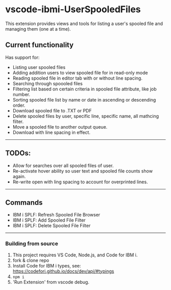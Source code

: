 # vscode-ibmi-UserSpooledFiles

This extension provides views and tools for listing a user's spooled file and managing them (one at a time).  

## Current functionality

Has support for:
*  Listing user spooled files
*  Adding addition users to view spooled file for in read-only mode
*  Reading spooled file in editor tab with or without line spacing.
*  Searching through spoooled files
*  Filtering list based on certain criteria in spooled file attribute, like job number.
*  Sorting spooled file list by name or date in ascending or descending order. 
*  Download spooled file to .TXT or PDF
*  Delete spooled files by user, specific line, specific name, all mathcing filter. 
*  Move a spooled file to another output queue. 
*  Download with line spacing in effect.
---


## TODOs:
*  Allow for searches over all spooled files of user. 
*  Re-activate hover ability so user text and spooled file counts show again. 
*  Re-write open with ling spacing to account for overprinted lines.  
---

## Commands 
* IBM i SPLF: Refresh Spooled File Browser 
* IBM i SPLF: Add Spooled File Filter 
* IBM i SPLF: Delete Spooled File Filter 
---

### Building from source

1. This project requires VS Code, Node.js, and Code for IBM i.
2. fork & clone repo
3. Install Code for IBM i types, see: https://codefori.github.io/docs/dev/api/#typings
3. `npm i`
4. 'Run Extension' from vscode debug.

